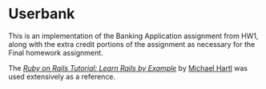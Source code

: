 # Userbank

This is an implementation of the Banking Application assignment from HW1, along with the extra credit portions of the assignment as necessary for the Final homework assignment.

The [*Ruby on Rails Tutorial: Learn Rails by Example*](http://railstutorial.org/) by [Michael Hartl](http://michaelhartl.com/) was used extensively as a reference.